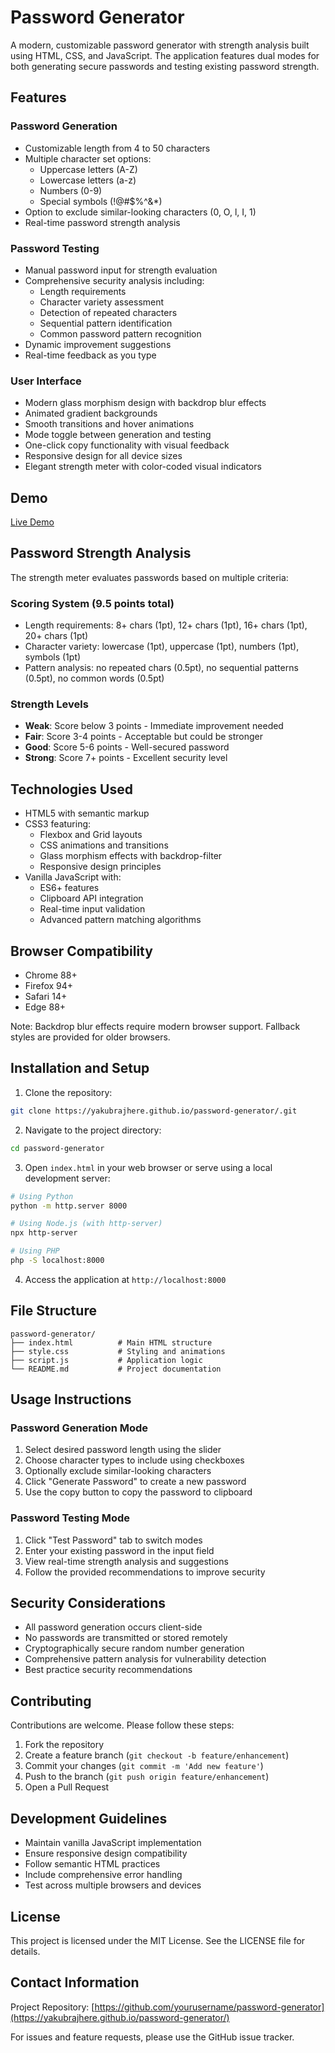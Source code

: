 # Password Generator

A modern, customizable password generator with strength analysis built using HTML, CSS, and JavaScript. The application features dual modes for both generating secure passwords and testing existing password strength.

## Features

### Password Generation
- Customizable length from 4 to 50 characters
- Multiple character set options:
  - Uppercase letters (A-Z)
  - Lowercase letters (a-z) 
  - Numbers (0-9)
  - Special symbols (!@#$%^&*)
- Option to exclude similar-looking characters (0, O, l, I, 1)
- Real-time password strength analysis

### Password Testing
- Manual password input for strength evaluation
- Comprehensive security analysis including:
  - Length requirements
  - Character variety assessment
  - Detection of repeated characters
  - Sequential pattern identification
  - Common password pattern recognition
- Dynamic improvement suggestions
- Real-time feedback as you type

### User Interface
- Modern glass morphism design with backdrop blur effects
- Animated gradient backgrounds
- Smooth transitions and hover animations
- Mode toggle between generation and testing
- One-click copy functionality with visual feedback
- Responsive design for all device sizes
- Elegant strength meter with color-coded visual indicators

## Demo

[Live Demo](https://yakubrajhere.github.io/password-generator/)

## Password Strength Analysis

The strength meter evaluates passwords based on multiple criteria:

### Scoring System (9.5 points total)
- Length requirements: 8+ chars (1pt), 12+ chars (1pt), 16+ chars (1pt), 20+ chars (1pt)
- Character variety: lowercase (1pt), uppercase (1pt), numbers (1pt), symbols (1pt)
- Pattern analysis: no repeated chars (0.5pt), no sequential patterns (0.5pt), no common words (0.5pt)

### Strength Levels
- **Weak**: Score below 3 points - Immediate improvement needed
- **Fair**: Score 3-4 points - Acceptable but could be stronger
- **Good**: Score 5-6 points - Well-secured password
- **Strong**: Score 7+ points - Excellent security level

## Technologies Used

- HTML5 with semantic markup
- CSS3 featuring:
  - Flexbox and Grid layouts
  - CSS animations and transitions
  - Glass morphism effects with backdrop-filter
  - Responsive design principles
- Vanilla JavaScript with:
  - ES6+ features
  - Clipboard API integration
  - Real-time input validation
  - Advanced pattern matching algorithms

## Browser Compatibility

- Chrome 88+
- Firefox 94+
- Safari 14+
- Edge 88+

Note: Backdrop blur effects require modern browser support. Fallback styles are provided for older browsers.

## Installation and Setup

1. Clone the repository:
```bash
git clone https://yakubrajhere.github.io/password-generator/.git
```

2. Navigate to the project directory:
```bash
cd password-generator
```

3. Open `index.html` in your web browser or serve using a local development server:
```bash
# Using Python
python -m http.server 8000

# Using Node.js (with http-server)
npx http-server

# Using PHP
php -S localhost:8000
```

4. Access the application at `http://localhost:8000`

## File Structure

```
password-generator/
├── index.html          # Main HTML structure
├── style.css           # Styling and animations
├── script.js           # Application logic
└── README.md           # Project documentation
```

## Usage Instructions

### Password Generation Mode
1. Select desired password length using the slider
2. Choose character types to include using checkboxes
3. Optionally exclude similar-looking characters
4. Click "Generate Password" to create a new password
5. Use the copy button to copy the password to clipboard

### Password Testing Mode
1. Click "Test Password" tab to switch modes
2. Enter your existing password in the input field
3. View real-time strength analysis and suggestions
4. Follow the provided recommendations to improve security

## Security Considerations

- All password generation occurs client-side
- No passwords are transmitted or stored remotely
- Cryptographically secure random number generation
- Comprehensive pattern analysis for vulnerability detection
- Best practice security recommendations

## Contributing

Contributions are welcome. Please follow these steps:

1. Fork the repository
2. Create a feature branch (`git checkout -b feature/enhancement`)
3. Commit your changes (`git commit -m 'Add new feature'`)
4. Push to the branch (`git push origin feature/enhancement`)
5. Open a Pull Request

## Development Guidelines

- Maintain vanilla JavaScript implementation
- Ensure responsive design compatibility
- Follow semantic HTML practices
- Include comprehensive error handling
- Test across multiple browsers and devices

## License

This project is licensed under the MIT License. See the LICENSE file for details.

## Contact Information

Project Repository: [https://github.com/yourusername/password-generator](https://yakubrajhere.github.io/password-generator/)

For issues and feature requests, please use the GitHub issue tracker.